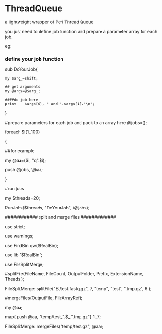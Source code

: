 # ThreadQueue
a lightweight wrapper of Perl Thread Queue

you just need to define job function and prepare a parameter array for each job.


eg:


### define your job function

sub DoYourJob{

	my $arg_=shift;
	
	## get arguments 
	my @args=@$arg_; 
	
	####do job here
	print    $args[0], " and ".$args[1]."\n";
	 
}

#prepare parameters for each job and pack to an array here
@jobs=(); 

foreach $i(1..100)

{

  ##for example
  
  my @aa=($i, "q".$i);
  
  push @jobs, \\@aa; 
  
}


#run jobs

my $threads=20;

RunJobs($threads, "DoYourJob", \\@jobs);




############ split and merge files #############

use strict;

use warnings;

use  FindBin qw($RealBin);

use  lib "$RealBin";

use  FileSplitMerge;

#splitFile(FileName, FileCount, OutputFolder, Prefix, ExtensionName, Theads );
 
FileSplitMerge::splitFile("E:/test.fastq.gz", 7,  "temp", "test", ".tmp.gz", 6 );


#mergeFiles(OutputFile, FileArrayRef);

my @aa;

map{ push @aa, "temp/test_".$_.".tmp.gz"} 1..7;

FileSplitMerge::mergeFiles("temp/test.gz", \@aa);

